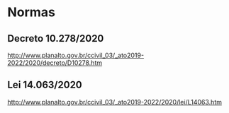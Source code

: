 # Normas
## Decreto 10.278/2020
http://www.planalto.gov.br/ccivil_03/_ato2019-2022/2020/decreto/D10278.htm

## Lei 14.063/2020
http://www.planalto.gov.br/ccivil_03/_ato2019-2022/2020/lei/L14063.htm

